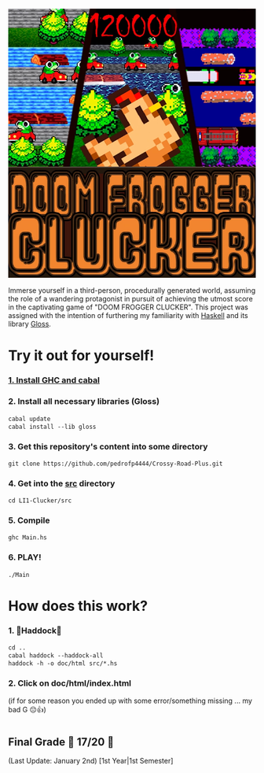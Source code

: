 ![Doom Frogger Clucker](logo/versaoFinalCwisp.png)




Immerse yourself in a third-person, procedurally generated world, assuming the role of a wandering protagonist in pursuit of achieving the utmost score in the captivating game of "DOOM FROGGER CLUCKER".
This project was assigned with the intention of furthering my familiarity with [Haskell](https://www.haskell.org/) and its library [Gloss](http://gloss.ouroborus.net/).

#
# Try it out for yourself! #

###    [1. Install GHC and cabal](https://www.haskell.org/downloads/)

###    2. Install all necessary libraries (Gloss) 

    cabal update
    cabal install --lib gloss
        
    
###    3. Get this repository's content into some directory

    git clone https://github.com/pedrofp4444/Crossy-Road-Plus.git
        

###    4. Get into the [src](src/) directory

    cd LI1-Clucker/src
    

###    5. Compile

    ghc Main.hs

###    6. PLAY!

    
    ./Main
    
#
# How does this work? 

### 1. 🐋Haddock🐋

    cd ..
    cabal haddock --haddock-all
    haddock -h -o doc/html src/*.hs

### 2. Click on doc/html/index.html


 (if for some reason you ended up with some error/something missing ... my bad G 😔👍)
#

## Final Grade 🥚 **17/20** 🥚

(Last Update: January 2nd) [1st Year|1st Semester]